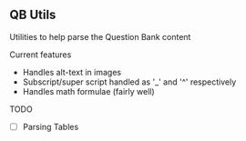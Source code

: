 ## QB Utils

Utilities to help parse the Question Bank content

Current features
* Handles alt-text in images
* Subscript/super script handled as '_' and '^' respectively
* Handles math formulae (fairly well)

TODO
- [ ] Parsing Tables
